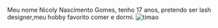 Meu nome Nicoly Nascimento Gomes, tenho 17 anos, pretendo ser lash designer,meu hobby favorito comer e dormi.
![timao](https://github.com/user-attachments/assets/a06c4b9d-e5c2-4744-87f3-4839928ba2a2)
